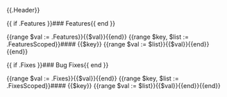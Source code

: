 {{.Header}}

{{ if .Features }}### Features{{ end }}

{{range $val := .Features}}{{$val}}{{end}}
{{range $key, $list := .FeaturesScoped}}#### {{$key}}
{{range $val := $list}}{{$val}}{{end}}{{end}}

{{ if .Fixes }}### Bug Fixes{{ end }}

{{range $val := .Fixes}}{{$val}}{{end}}
{{range $key, $list := .FixesScoped}}#### {{$key}}
{{range $val := $list}}{{$val}}{{end}}{{end}}